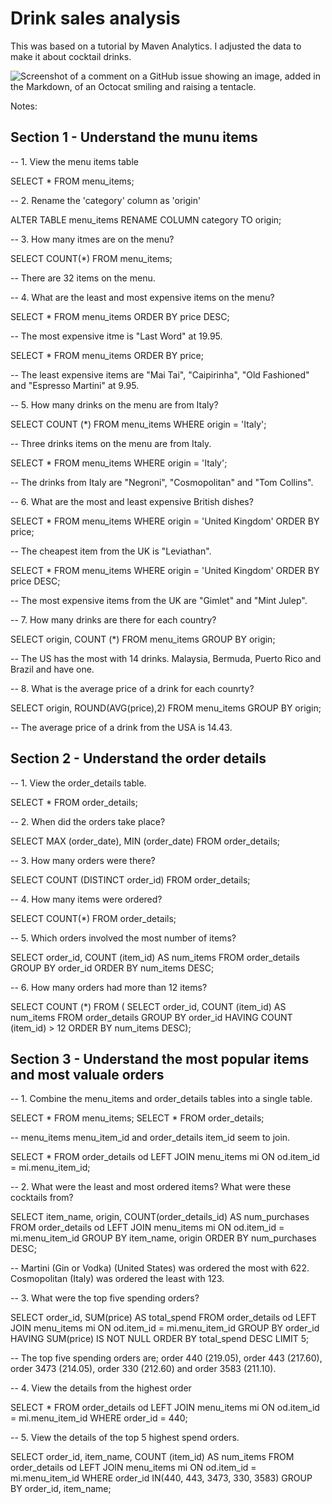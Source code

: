 # Drink sales analysis

This was based on a tutorial by Maven Analytics. I adjusted the data to make it about cocktail drinks.

![Screenshot of a comment on a GitHub issue showing an image, added in the Markdown, of an Octocat smiling and raising a tentacle.](../main/Screenshot%202025-09-20%20210014.jpg)

Notes:

## Section 1 - Understand the munu items

-- 1. View the menu items table 

SELECT * FROM menu_items;

-- 2. Rename the 'category' column as 'origin' 

ALTER TABLE menu_items
RENAME COLUMN category TO origin;

-- 3. How many itmes are on the menu?

SELECT COUNT(*) FROM menu_items;

-- There are 32 items on the menu.

-- 4. What are the least and most expensive items on the menu?

SELECT * FROM menu_items
	ORDER BY price DESC;
 
-- The most expensive itme is "Last Word" at 19.95.

SELECT * FROM menu_items
	ORDER BY price;
 
-- The least expensive items are "Mai Tai", "Caipirinha", "Old Fashioned" and "Espresso Martini" at 9.95.

-- 5. How many drinks on the menu are from Italy?

SELECT COUNT (*) FROM menu_items
	WHERE origin = 'Italy';
 
-- Three drinks items on the menu are from Italy.

SELECT * FROM menu_items
	WHERE origin = 'Italy';
 
-- The drinks from Italy are "Negroni", "Cosmopolitan" and "Tom Collins".

-- 6. What are the most and least expensive British dishes?

SELECT * FROM menu_items
	WHERE origin = 'United Kingdom'
	ORDER BY price;
 
-- The cheapest item from the UK is "Leviathan".

SELECT * FROM menu_items
	WHERE origin = 'United Kingdom'
	ORDER BY price DESC;
 
-- The most expensive items from the UK are "Gimlet" and "Mint Julep".

-- 7. How many drinks are there for each country?

SELECT origin, COUNT (*) 
FROM menu_items
GROUP BY origin;

-- The US has the most with 14 drinks. Malaysia, Bermuda, Puerto Rico and Brazil and have one.

-- 8. What is the average price of a drink for each counrty?

SELECT origin, ROUND(AVG(price),2)
FROM menu_items
GROUP BY origin;

-- The average price of a drink from the USA is 14.43.

## Section 2 - Understand the order details

 -- 1. View the order_details table.
 
SELECT * FROM order_details;

-- 2. When did the orders take place?

SELECT MAX (order_date), MIN (order_date) FROM order_details;

-- 3. How many orders were there?

SELECT COUNT (DISTINCT order_id) FROM order_details;

-- 4. How many items were ordered?

SELECT COUNT(*) FROM order_details;

-- 5. Which orders involved the most number of items?

SELECT order_id, COUNT (item_id) AS num_items
FROM order_details
GROUP BY order_id
ORDER BY num_items DESC;

-- 6. How many orders had more than 12 items?

SELECT COUNT (*) FROM (
SELECT order_id, COUNT (item_id) AS num_items
FROM order_details
GROUP BY order_id
HAVING COUNT (item_id) > 12
ORDER BY num_items DESC);

## Section 3 - Understand the most popular items and most valuale orders

-- 1. Combine the menu_items and order_details tables into a single table.

SELECT * FROM menu_items;
SELECT * FROM order_details;

-- menu_items menu_item_id and order_details item_id seem to join. 

SELECT *
FROM order_details od LEFT JOIN menu_items mi
	ON od.item_id = mi.menu_item_id;

-- 2. What were the least and most ordered items? What were these cocktails from?

SELECT item_name, origin, COUNT(order_details_id) AS num_purchases
FROM order_details od LEFT JOIN menu_items mi
	ON od.item_id = mi.menu_item_id
GROUP BY item_name, origin
ORDER BY num_purchases DESC;

-- Martini (Gin or Vodka) (United States) was ordered the most with 622. Cosmopolitan (Italy) was ordered the least with 123.

-- 3. What were the top five spending orders?

SELECT order_id, SUM(price) AS total_spend
FROM order_details od LEFT JOIN menu_items mi
	ON od.item_id = mi.menu_item_id
GROUP BY order_id
HAVING SUM(price) IS NOT NULL
ORDER BY total_spend DESC
LIMIT 5;

-- The top five spending orders are; order 440 (219.05), order 443 (217.60), order 3473 (214.05), order 330 (212.60) and order 3583 (211.10).

-- 4. View the details from the highest order

SELECT *
FROM order_details od LEFT JOIN menu_items mi
	ON od.item_id = mi.menu_item_id
WHERE order_id = 440;

-- 5. View the details of the top 5 highest spend orders.

SELECT order_id, item_name, COUNT (item_id) AS num_items
FROM order_details od LEFT JOIN menu_items mi
	ON od.item_id = mi.menu_item_id
WHERE order_id IN(440, 443, 3473, 330, 3583)
GROUP BY order_id, item_name;
